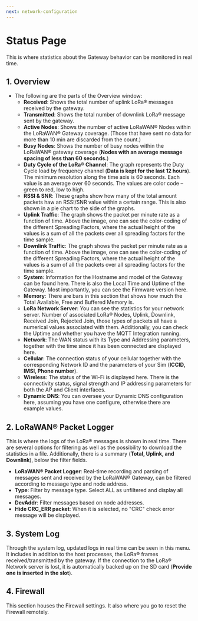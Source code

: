 ```yaml
---
next: network-configuration
---
```


# Status Page

This is where statistics about the Gateway behavior can be monitored in real time.

## 1. Overview

<rk-img
  src="/assets/images/user-manual/web-management-platform/status-overview.png"
  width="100%"
  figure-number="1"
  caption="Status Overview of the WEB Management Platform."
/>

- The following are the parts of the Overview window:
  - **Received**: Shows the total number of uplink LoRa® messages received by the gateway.
  - **Transmitted**: Shows the total number of downlink LoRa® message sent by the gateway.
  - **Active Nodes**: Shows the number of active LoRaWAN® Nodes within the LoRaWAN® Gateway coverage. (Those that have sent no data for more than 10 min are discarded from the count.)
  - **Busy Nodes**: Shows the number of busy nodes within the LoRaWAN® gateway coverage (**Nodes with an average message spacing of less than 60 seconds.**)
  - **Duty Cycle of the LoRa® Channel**: The graph represents the Duty Cycle load by frequency channel (**Data is kept for the last 12 hours**). The minimum resolution along the time axis is 60 seconds. Each value is an average over 60 seconds. The values are color code – green to red, low to high.
  - **RSSI & SNR**: These graphs show how many of the total amount packets haw an RSSI/SNR value within a certain range. This is also shown in a pie chart to the side of the graphs.
  - **Uplink Traffic**: The graph shows the packet per minute rate as a function of time. Above the image, one can see the color-coding of the different Spreading Factors, where the actual height of the values is a sum of all the packets over all spreading factors for the time sample.
  - **Downlink Traffic**: The graph shows the packet per minute rate as a function of time. Above the image, one can see the color-coding of the different Spreading Factors, where the actual height of the values is a sum of all the packets over all spreading factors for the time sample.
  - **System**: Information for the Hostname and model of the Gateway can be found here. There is also the Local Time and Uptime of the Gateway. Most importantly, you can see the Firmware version here.
  - **Memory**: There are bars in this section that shows how much the Total Available, Free and Buffered Memory is.
  - **LoRa Network Server**: You can see the statistics for your network server. Number of associated LoRa® Nodes, Uplink, Downlink, Received Join, Rejected Join, those types of packets all have a numerical values associated with them. Additionally, you can check the Uptime and whether you have the MQTT Integration running.
  - **Network**: The WAN status with its Type and Addressing parameters, together with the time since it has been connected are displayed here.
  - **Cellular**: The connection status of your cellular together with the corresponding Network ID and the parameters of your Sim (**ICCID, IMSI, Phone number**).
  - **Wireless**: The status of the Wi-Fi is displayed here. There is the connectivity status, signal strength and IP addressing parameters for both the AP and Client interfaces.
  - **Dynamic DNS**: You can oversee your Dynamic DNS configuration here, assuming you have one configure, otherwise there are example values.

## 2. LoRaWAN® Packet Logger

This is where the logs of the LoRa® messages is shown in real time. There are several options for filtering as well as the possibility to download the statistics in a file. Additionally, there is a summary (**Total, Uplink, and Downlink**), below the filter fields.

<rk-img
  src="/assets/images/user-manual/web-management-platform/packet-logger-view.jpg"
  width="100%"
  figure-number="2"
  caption="LoRaWAN® Packet Logger View of the WEB Management Platform."
/>

<rk-img
  src="/assets/images/user-manual/web-management-platform/packet-logger-detailed.jpg"
  width="100%"
  figure-number="3"
  caption="Detailed Information of each Message in the LoRaWAN® Packet Logger"
/>

- **LoRaWAN® Packet Logger**: Real-time recording and parsing of messages sent and received by the LoRaWAN® Gateway, can be filtered according to message type and node address.
- **Type**: Filter by message type. Select ALL as unfiltered and display all messages.
- **DevAddr**: Filter messages based on node addresses.
- **Hide CRC_ERR packet**: When it is selected, no "CRC" check error message will be displayed.

## 3. System Log

Through the system log, updated logs in real time can be seen in this menu. It includes in addition to the host processes, the LoRa® frames received/transmitted by the gateway. If the connection to the LoRa® Network server is lost, it is automatically backed up on the SD card (**Provide one is inserted in the slot**).

<rk-img
  src="/assets/images/user-manual/web-management-platform/system-logger.jpg"
  width="100%"
  figure-number="4"
  caption="System logger tab"
/>

## 4. Firewall

This section houses the Firewall settings. It also where you go to reset the Firewall remotely.

<rk-img
  src="/assets/images/user-manual/web-management-platform/firewall.jpg"
  width="100%"
  figure-number="5"
  caption="Firewall tab"
/>